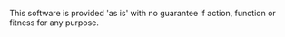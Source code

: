 This software is provided 'as is' with no guarantee if action, function or fitness for any purpose.
